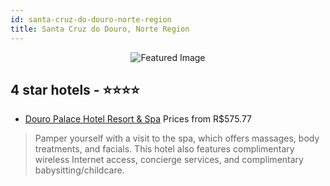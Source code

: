 ```yaml
---
id: santa-cruz-do-douro-norte-region
title: Santa Cruz do Douro, Norte Region
---
```


<center><img src="https://i.travelapi.com/hotels/4000000/3350000/3348000/3347922/fa384bdd_z.jpg" alt="Featured Image" /></center>


##  4 star hotels - ⭐️⭐️⭐️⭐️

-    [Douro Palace Hotel Resort & Spa](https://us.hurb.com/hotels/santa-cruz-do-douro/douro-palace-hotel-resort-spa-JNP-JP150314?cmp=18055) Prices from R$575.77
   > Pamper yourself with a visit to the spa, which offers massages, body treatments, and facials. This hotel also features complimentary wireless Internet access, concierge services, and complimentary babysitting/childcare.
